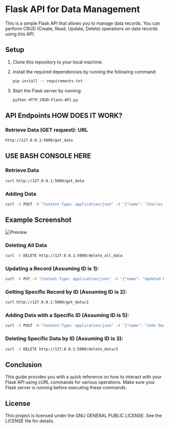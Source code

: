 # Flask API for Data Management

This is a simple Flask API that allows you to manage data records. You can perform CRUD (Create, Read, Update, Delete) operations on data records using this API.

## Setup

1. Clone this repository to your local machine.

2. Install the required dependencies by running the following command:

    ```bash
    pip install -r requirements.txt
    ```

3. Start the Flask server by running:

    ```bash
    python HTTP_CRUD-Flask-API.py
    ```

## API Endpoints HOW DOES IT WORK?

### Retrieve Data (GET request): URL
```bash
http://127.0.0.1:5000/get_data
```
## USE BASH CONSOLE HERE

### Retrieve Data
```bash
curl http://127.0.0.1:5000/get_data
```
### Adding Data 
```bash
curl -X POST -H "Content-Type: application/json" -d '{"name": "Charles Fabicki", "age": 26}' http://127.0.0.1:5000/add_data
```
## Example Screenshot
![Preview](https://github.com/CharlesFabicki/Simple.HTTP.CRUD.REST.API.using.Flask/assets/103677730/c575ec32-2e76-4cd1-8f7e-478f133563ae)

### Deleting All Data 
```bash
curl -X DELETE http://127.0.0.1:5000/delete_all_data
```
### Updating a Record (Assuming ID is 1):
```bash
curl -X PUT -H "Content-Type: application/json" -d '{"name": "Updated Name", "age": 30}' http://127.0.0.1:5000/update_data/1
```
### Getting Specific Record by ID (Assuming ID is 2):
```bash
curl http://127.0.0.1:5000/get_data/2
```
### Adding Data with a Specific ID (Assuming ID is 5):
```bash
curl -X POST -H "Content-Type: application/json" -d '{"name": "John Doe", "age": 35, "id": 5}' http://127.0.0.1:5000/add_data
```
### Deleting Specific Data by ID (Assuming ID is 3):
```bash
curl -X DELETE http://127.0.0.1:5000/delete_data/3
```
## Conclusion
This guide provides you with a quick reference on how to interact with your Flask API using cURL commands for various operations. Make sure your Flask server is running before executing these commands.

## License
This project is licensed under the GNU GENERAL PUBLIC LICENSE. See the LICENSE file for details.

